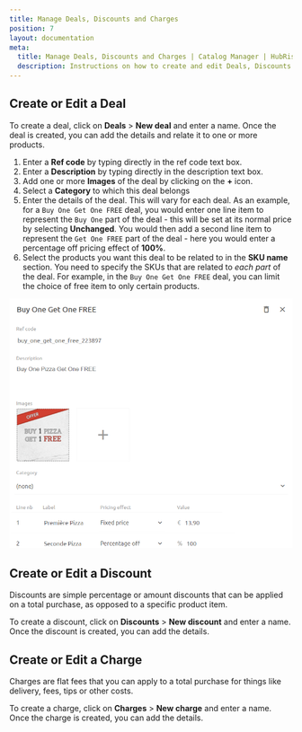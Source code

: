 ```yaml
---
title: Manage Deals, Discounts and Charges
position: 7
layout: documentation
meta:
  title: Manage Deals, Discounts and Charges | Catalog Manager | HubRise
  description: Instructions on how to create and edit Deals, Discounts and Charges in Catalog Manager. Synchronise catalogs between your EPOS and your apps.
---
```


## Create or Edit a Deal

To create a deal, click on **Deals** > **New deal** and enter a name.  Once the deal is created, you can add the details and relate it to one or more products.

1. Enter a **Ref code** by typing directly in the ref code text box.
2. Enter a **Description** by typing directly in the description text box.
3. Add one or more **Images** of the deal by clicking on the **+** icon.
4. Select a **Category** to which this deal belongs
5. Enter the details of the deal. This will vary for each deal. As an example, for a `Buy One Get One FREE` deal, you would enter one line item to represent the `Buy One` part of the deal - this will be set at its normal price by selecting **Unchanged**.  You would then add a second line item to represent the `Get One FREE` part of the deal - here you would enter a percentage off pricing effect of **100%**.
6. Select the products you want this deal to be related to in the **SKU name** section. You need to specify the SKUs that are related to _each part_ of the deal.  For example, in the `Buy One Get One FREE` deal, you can limit the choice of free item to only certain products.

![Catalog Manager Deal Details](../images/012-en-deal-details.png)


## Create or Edit a Discount

Discounts are simple percentage or amount discounts that can be applied on a total purchase, as opposed to a specific product item.

To create a discount, click on **Discounts** > **New discount** and enter a name.  Once the discount is created, you can add the details.

## Create or Edit a Charge

Charges are flat fees that you can apply to a total purchase for things like delivery, fees, tips or other costs.

To create a charge, click on **Charges** > **New charge** and enter a name.  Once the charge is created, you can add the details.
